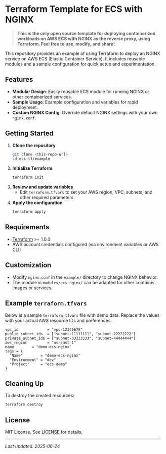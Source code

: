 # Terraform Template for ECS with NGINX

> **This is the only open source template for deploying containerized workloads on AWS ECS with NGINX as the reverse proxy, using Terraform. Feel free to use, modify, and share!**


This repository provides an example of using Terraform to deploy an NGINX service on AWS ECS (Elastic Container Service). It includes reusable modules and a sample configuration for quick setup and experimentation.

## Features
- **Modular Design**: Easily reusable ECS module for running NGINX or other containerized services.
- **Sample Usage**: Example configuration and variables for rapid deployment.
- **Custom NGINX Config**: Override default NGINX settings with your own `nginx.conf`.

## Getting Started
1. **Clone the repository**
   ```sh
   git clone <this-repo-url>
   cd ecs-tf/example
   ```
2. **Initialize Terraform**
   ```sh
   terraform init
   ```
3. **Review and update variables**
   - Edit `terraform.tfvars` to set your AWS region, VPC, subnets, and other required parameters.
4. **Apply the configuration**
   ```sh
   terraform apply
   ```

## Requirements
- [Terraform](https://www.terraform.io/downloads.html) >= 1.0.0
- AWS account credentials configured (via environment variables or AWS CLI)

## Customization
- Modify `nginx.conf` in the `example/` directory to change NGINX behavior.
- The module in `modules/ecs-nginx/` can be adapted for other container images or services.

## Example `terraform.tfvars`
Below is a sample `terraform.tfvars` file with demo data. Replace the values with your actual AWS resource IDs and preferences:

```hcl
vpc_id             = "vpc-12345678"
public_subnet_ids  = ["subnet-11111111", "subnet-22222222"] 
private_subnet_ids = ["subnet-33333333", "subnet-44444444"] 
aws_region         = "us-east-1"
name        = "demo-ecs-nginx"
tags = {
  "Name"        = "demo-ecs-nginx"
  "Environment" = "dev"
  "Project"     = "ecs-demo"
}
```

## Cleaning Up
To destroy the created resources:
```sh
terraform destroy
```

## License
MIT License. See [LICENSE](LICENSE) for details.

---
_Last updated: 2025-06-24_
